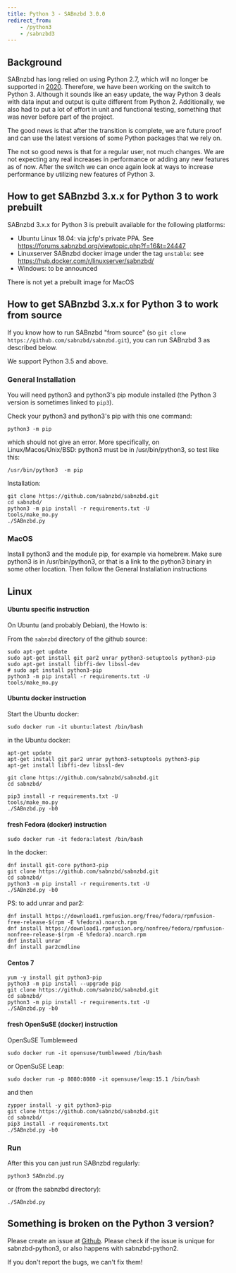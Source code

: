 ```yaml
---
title: Python 3 - SABnzbd 3.0.0
redirect_from:
    - /python3
    - /sabnzbd3
---
```


## Background

SABnzbd has long relied on using Python 2.7, which will no longer be supported in [2020](https://pythonclock.org/). Therefore, we have been working on the switch to Python 3.
Although it sounds like an easy update, the way Python 3 deals with data input and output is quite different from Python 2.
Additionally, we also had to put a lot of effort in unit and functional testing, something that was never before part of the project.

The good news is that after the transition is complete, we are future proof and can use the latest versions of some Python packages that we rely on.

The not so good news is that for a regular user, not much changes. We are not expecting any real increases in performance or adding any new features as of now.
After the switch we can once again look at ways to increase performance by utilizing new features of Python 3.

## How to get SABnzbd 3.x.x for Python 3 to work prebuilt

SABnzbd 3.x.x for Python 3 is prebuilt available for the following platforms:

- Ubuntu Linux 18.04: via jcfp's private PPA. See https://forums.sabnzbd.org/viewtopic.php?f=16&t=24447
- Linuxserver SABnzbd docker image under the tag `unstable`: see https://hub.docker.com/r/linuxserver/sabnzbd/
- Windows: to be announced

There is not yet a prebuilt image for MacOS

## How to get SABnzbd 3.x.x for Python 3 to work from source

If you know how to run SABnzbd "from source" (so `git clone https://github.com/sabnzbd/sabnzbd.git`), you can run SABnzbd 3 as described below.

We support Python 3.5 and above.

### General Installation

You will need python3 and python3's pip module installed (the Python 3 version is sometimes linked to `pip3`). 

Check your python3 and python3's pip with this one command:
```
python3 -m pip
```
which should not give an error.
More specifically, on Linux/Macos/Unix/BSD: python3 must be in /usr/bin/python3, so test like this:
```
/usr/bin/python3  -m pip
```


Installation:
```
git clone https://github.com/sabnzbd/sabnzbd.git
cd sabnzbd/
python3 -m pip install -r requirements.txt -U
tools/make_mo.py
./SABnzbd.py
```

### MacOS

Install python3 and the module pip, for example via homebrew.
Make sure python3 is in /usr/bin/python3, or that is a link to the python3 binary in some other location.
Then follow the General Installation instructions

## Linux

#### Ubuntu specific instruction

On Ubuntu (and probably Debian), the Howto is:

From the `sabnzbd` directory of the github source:
```
sudo apt-get update
sudo apt-get install git par2 unrar python3-setuptools python3-pip
sudo apt-get install libffi-dev libssl-dev
# sudo apt install python3-pip
python3 -m pip install -r requirements.txt -U
tools/make_mo.py
```

#### Ubuntu docker instruction
Start the Ubuntu docker:
```
sudo docker run -it ubuntu:latest /bin/bash
```
in the Ubuntu docker:
```
apt-get update
apt-get install git par2 unrar python3-setuptools python3-pip
apt-get install libffi-dev libssl-dev

git clone https://github.com/sabnzbd/sabnzbd.git 
cd sabnzbd/

pip3 install -r requirements.txt -U
tools/make_mo.py 
./SABnzbd.py -b0

```

#### fresh Fedora (docker) instruction
```
sudo docker run -it fedora:latest /bin/bash
```
In the docker:
```
dnf install git-core python3-pip
git clone https://github.com/sabnzbd/sabnzbd.git
cd sabnzbd/
python3 -m pip install -r requirements.txt -U
./SABnzbd.py -b0
```
PS: to add unrar and par2:
```
dnf install https://download1.rpmfusion.org/free/fedora/rpmfusion-free-release-$(rpm -E %fedora).noarch.rpm 
dnf install https://download1.rpmfusion.org/nonfree/fedora/rpmfusion-nonfree-release-$(rpm -E %fedora).noarch.rpm
dnf install unrar
dnf install par2cmdline
```
#### Centos 7
```
yum -y install git python3-pip
python3 -m pip install --upgrade pip
git clone https://github.com/sabnzbd/sabnzbd.git
cd sabnzbd/
python3 -m pip install -r requirements.txt -U
./SABnzbd.py -b0
```


#### fresh OpenSuSE (docker) instruction

OpenSuSE Tumbleweed

```
sudo docker run -it opensuse/tumbleweed /bin/bash
```
or OpenSuSE Leap:
```
sudo docker run -p 8080:8080 -it opensuse/leap:15.1 /bin/bash
```
and then
```
zypper install -y git python3-pip
git clone https://github.com/sabnzbd/sabnzbd.git
cd sabnzbd/
pip3 install -r requirements.txt
./SABnzbd.py -b0
```




### Run

After this you can just run SABnzbd regularly:
```
python3 SABnzbd.py
```
or (from the sabnzbd directory):
```
./SABnzbd.py
```



## Something is broken on the Python 3 version?

Please create an issue at [Github](https://github.com/sabnzbd/sabnzbd/issues/new). Please check if the issue is unique for sabnzbd-python3, or also happens with sabnzbd-python2.

If you don't report the bugs, we can't fix them!




